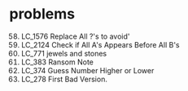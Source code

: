 # problems

58. LC_1576 Replace All ?'s to avoid'
59. LC_2124 Check if All A's Appears Before All B's
60. LC_771  jewels and stones
61. LC_383  Ransom Note
62. LC_374  Guess Number Higher or Lower
63. LC_278  First Bad Version. 